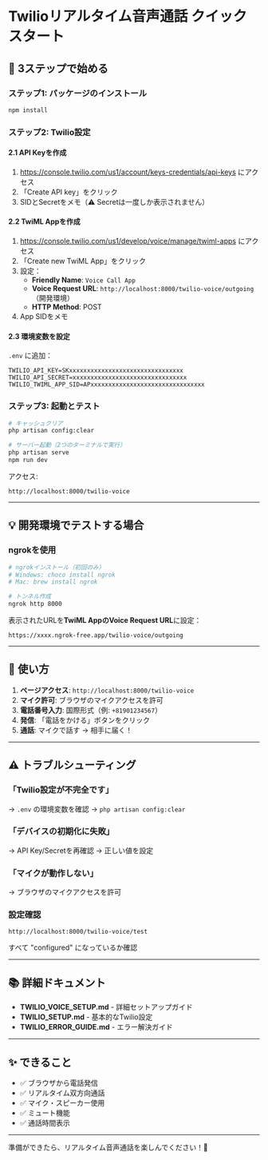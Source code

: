 # Twilioリアルタイム音声通話 クイックスタート

## 🎯 3ステップで始める

### ステップ1: パッケージのインストール
```bash
npm install
```

### ステップ2: Twilio設定

#### 2.1 API Keyを作成
1. https://console.twilio.com/us1/account/keys-credentials/api-keys にアクセス
2. 「Create API key」をクリック
3. SIDとSecretをメモ（⚠️ Secretは一度しか表示されません）

#### 2.2 TwiML Appを作成
1. https://console.twilio.com/us1/develop/voice/manage/twiml-apps にアクセス
2. 「Create new TwiML App」をクリック
3. 設定：
   - **Friendly Name**: `Voice Call App`
   - **Voice Request URL**: `http://localhost:8000/twilio-voice/outgoing`（開発環境）
   - **HTTP Method**: POST
4. App SIDをメモ

#### 2.3 環境変数を設定
`.env` に追加：
```env
TWILIO_API_KEY=SKxxxxxxxxxxxxxxxxxxxxxxxxxxxxxxxx
TWILIO_API_SECRET=xxxxxxxxxxxxxxxxxxxxxxxxxxxxxxxx
TWILIO_TWIML_APP_SID=APxxxxxxxxxxxxxxxxxxxxxxxxxxxxxxxx
```

### ステップ3: 起動とテスト
```bash
# キャッシュクリア
php artisan config:clear

# サーバー起動（2つのターミナルで実行）
php artisan serve
npm run dev
```

アクセス:
```
http://localhost:8000/twilio-voice
```

---

## 💡 開発環境でテストする場合

### ngrokを使用
```bash
# ngrokインストール（初回のみ）
# Windows: choco install ngrok
# Mac: brew install ngrok

# トンネル作成
ngrok http 8000
```

表示されたURLを**TwiML AppのVoice Request URL**に設定：
```
https://xxxx.ngrok-free.app/twilio-voice/outgoing
```

---

## 🎤 使い方

1. **ページアクセス**: `http://localhost:8000/twilio-voice`
2. **マイク許可**: ブラウザのマイクアクセスを許可
3. **電話番号入力**: 国際形式（例: `+81901234567`）
4. **発信**: 「電話をかける」ボタンをクリック
5. **通話**: マイクで話す → 相手に届く！

---

## ⚠️ トラブルシューティング

### 「Twilio設定が不完全です」
→ `.env` の環境変数を確認 → `php artisan config:clear`

### 「デバイスの初期化に失敗」
→ API Key/Secretを再確認 → 正しい値を設定

### 「マイクが動作しない」
→ ブラウザのマイクアクセスを許可

### 設定確認
```
http://localhost:8000/twilio-voice/test
```
すべて "configured" になっているか確認

---

## 📚 詳細ドキュメント

- **TWILIO_VOICE_SETUP.md** - 詳細セットアップガイド
- **TWILIO_SETUP.md** - 基本的なTwilio設定
- **TWILIO_ERROR_GUIDE.md** - エラー解決ガイド

---

## ✨ できること

- ✅ ブラウザから電話発信
- ✅ リアルタイム双方向通話
- ✅ マイク・スピーカー使用
- ✅ ミュート機能
- ✅ 通話時間表示

---

準備ができたら、リアルタイム音声通話を楽しんでください！🎉




